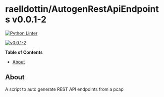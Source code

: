 <!---
This file is auto-generate by a github hook please modify README.template if you don't want to loose your work
-->
# raelldottin/AutogenRestApiEndpoints v0.0.1-2
[![Python Linter](https://github.com/raelldottin/AutogenRestApiEndpoints/actions/workflows/pyright.yml/badge.svg)](https://github.com/raelldottin/AutogenRestApiEndpoints/actions/workflows/pyright.yml)

[![ v0.0.1-2 ](https://github.com/raelldottin/AutogenRestApiEndpoints/blob/main/PNGimage.png)](https://github.com/raelldottin/AutogenRestApiEndpoints/blob/main/PNGimage.png)

**Table of Contents**

<!-- toc -->

- [About](#about)

<!-- tocstop -->

## About

A script to auto generate REST API endpoints from a pcap

